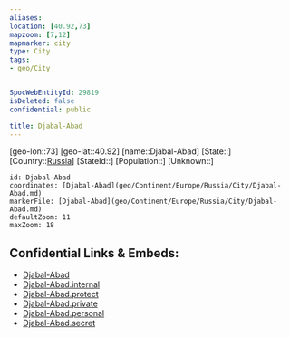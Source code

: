 ```yaml
---
aliases: 
location: [40.92,73]
mapzoom: [7,12] 
mapmarker: city 
type: City
tags:
- geo/City


SpocWebEntityId: 29819
isDeleted: false
confidential: public

title: Djabal-Abad
---
```

[geo-lon::73]
[geo-lat::40.92]
[name::Djabal-Abad]
[State::]
[Country::[Russia](geo/Continent/Europe/Russia.md)]
[StateId::]
[Population::]
[Unknown::]


```leaflet
id: Djabal-Abad
coordinates: [Djabal-Abad](geo/Continent/Europe/Russia/City/Djabal-Abad.md)
markerFile: [Djabal-Abad](geo/Continent/Europe/Russia/City/Djabal-Abad.md)
defaultZoom: 11 
maxZoom: 18
```


## Confidential Links & Embeds: 
- [Djabal-Abad](../../../../../../_public/geo/Continent/Europe/Russia/City/Djabal-Abad.md) 
- [Djabal-Abad.internal](../../../../../../_internal/geo/Continent/Europe/Russia/City/Djabal-Abad.internal.md) 
- [Djabal-Abad.protect](../../../../../../_protect/geo/Continent/Europe/Russia/City/Djabal-Abad.protect.md) 
- [Djabal-Abad.private](../../../../../../_private/geo/Continent/Europe/Russia/City/Djabal-Abad.private.md) 
- [Djabal-Abad.personal](../../../../../../_personal/geo/Continent/Europe/Russia/City/Djabal-Abad.personal.md) 
- [Djabal-Abad.secret](../../../../../../_secret/geo/Continent/Europe/Russia/City/Djabal-Abad.secret.md) 
